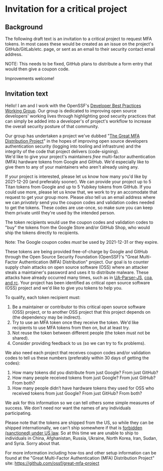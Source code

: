 # Invitation for a critical project

## Background

The following draft text is an invitation to a critical project
to request MFA tokens. In most cases these would be created
as an issue on the project's GitHub/GitLab/etc. page, or sent as
an email to their security contact email address.

NOTE: This needs to be fixed, GitHub plans to distribute a form entry
that would then give a coupon code.

Improvements welcome!

## Invitation text

Hello! I am <YOUR NAME> and I work with the OpenSSF's 
   [Developer Best Practices Working Group](https://github.com/ossf/wg-best-practices-os-developers).
Our group is dedicated to improving open source developers' working 
   lives through highlighting good security practices that can simply 
   be added into a developer's of project's workflow to increase the 
   overall security posture of that community.
   
Our group has undertaken a project we've dubbed "[The Great MFA Distribution Project](https://github.com/ossf/great-mfa-project)"
   in the hopes of improving open source developers authentication 
   security (logging into tooling and infrastrure) and 
   the integrity of the code that project delivers (code-signing).  
   We'd like to give your project's maintainers *free*
multi-factor authentication (MFA) hardware tokens from Google and GitHub.
We'd especially like to give them to any of your maintainers
who aren't already using any.

If your project is interested, please let us know how many you'd like 
   by 2021-12-20 (and preferably sooner).
We can provide your project up to 5 Titan tokens from Google and up to
5 Yubikey tokens from GitHub.  If you could use more, please let us know that,
we work to try an accomodate that request to get your group more.  Please *also* tell us an email
address where we can *privately* send you the coupon codes and
validation codes needed to get the tokens.  These codes are use-once, so
make sure you can keep them private until they're used by the
intended person.

The token recipients would use the coupon codes and validation codes to "buy"
the tokens from the Google Store and/or GitHub Shop, who would ship
the tokens directly to recipients.  
   
Note: The Google coupon codes *must* be used by 2021-12-31 or they expire.

These tokens are being provided free-of-charge by Google and GitHub
through the Open Source Security Foundation (OpenSSF)'s
"Great Multi-Factor Authentication (MFA) Distribution" project.
Our goal is to counter supply chain attacks on open source software (OSS)
where an attacker steals a maintainer's password and uses it to distribute
malware. These attacks have already occurred many times, such as in
[UA-Parser-JS]([https://portswigger.net/daily-swig/popular-npm-package-ua-parser-js-poisoned-with-cryptomining-password-stealing-malware), [coa, and rc](https://therecord.media/malware-found-in-coa-and-rc-two-npm-packages-with-23m-weekly-downloads/).
Your project has been identified as critical open source software (OSS) project
and we'd like to give you tokens to help you.

To qualify, each token recipient must:

1. Be a maintainer or contributor to this critical open source software (OSS)
   project, or to another OSS project that this project depends on
   (the dependency may be indirect).
2. Try to use an MFA token once they receive the token.
   We'd like recipients to use MFA tokens from then on, but at least try.
3. Not reuse the token between different people (the token must not be shared).
4. Consider providing feedback to us (so we can try to fix problems).

We also need each project that receives coupon codes and/or validation codes
to tell us these numbers (preferably within 30 days of getting the codes):

1. How many tokens did you distribute from just Google? From just GitHub?
2. How many people received tokens from just Google? From just GitHub? From both?
3. How many people didn’t have hardware tokens they used for OSS who received tokens from just Google? From just GitHub? From both?


We ask for this information so we can tell others some simple measures of success.
We don't need nor want the names of any individuals participating.

Please note that the tokens are shipped from the US, so while they
can be shipped internationally, we can't ship somewhere if that is
[forbidden (sanctioned) under US law](https://home.treasury.gov/policy-issues/financial-sanctions/sanctions-programs-and-country-information).
So at this time we are unable to ship to individuals in China, Afghanistan, Russia,
Ukraine, North Korea, Iran, Sudan, and Syria.  Sorry about that.

For more information including how-tos and other setup information can be found at the
"Great Multi-Factor Authentication (MFA) Distribution Project" site:
<https://github.com/ossf/great-mfa-project>
